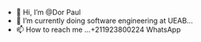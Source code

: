 - 👋 Hi, I’m @Dor Paul
- 🌱 I’m currently doing software engineering at UEAB...
- 📫 How to reach me ...+211923800224 WhatsApp 
